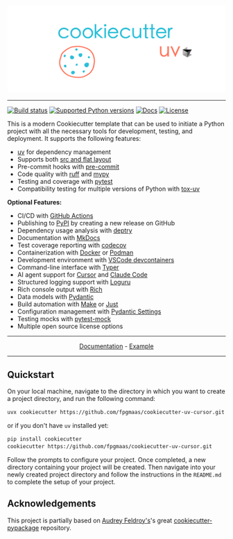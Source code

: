 <p align="center">
  <img width="600" src="https://raw.githubusercontent.com/alexkbeck/cookiecutter-uv-cursor/main/docs/static/cookiecutter.svg">
</p style = "margin-bottom: 2rem;">

---

[![Build status](https://img.shields.io/github/actions/workflow/status/alexkbeck/cookiecutter-uv-cursor/main.yml?branch=main)](https://github.com/alexkbeck/cookiecutter-uv-cursor/actions/workflows/main.yml?query=branch%3Amain)
[![Supported Python versions](https://img.shields.io/badge/python-3.9_%7C_3.10_%7C_3.11_%7C_3.12_%7C_3.13-blue?labelColor=grey&color=blue)](https://github.com/alexkbeck/cookiecutter-uv-cursor/blob/main/pyproject.toml)
[![Docs](https://img.shields.io/badge/docs-gh--pages-blue)](https://alexkbeck.github.io/cookiecutter-uv-cursor/)
[![License](https://img.shields.io/github/license/alexkbeck/cookiecutter-uv-cursor)](https://img.shields.io/github/license/alexkbeck/cookiecutter-uv-cursor)

This is a modern Cookiecutter template that can be used to initiate a Python project with all the necessary tools for development, testing, and deployment. It supports the following features:

- [uv](https://docs.astral.sh/uv/) for dependency management
- Supports both [src and flat layout](https://packaging.python.org/en/latest/discussions/src-layout-vs-flat-layout/)
- Pre-commit hooks with [pre-commit](https://pre-commit.com/)
- Code quality with [ruff](https://github.com/charliermarsh/ruff) and [mypy](https://mypy.readthedocs.io/en/stable/)
- Testing and coverage with [pytest](https://docs.pytest.org/en/7.1.x/)
- Compatibility testing for multiple versions of Python with [tox-uv](https://github.com/tox-dev/tox-uv)

**Optional Features:**
- CI/CD with [GitHub Actions](https://github.com/features/actions)
- Publishing to [PyPI](https://pypi.org) by creating a new release on GitHub
- Dependency usage analysis with [deptry](https://github.com/fpgmaas/deptry)
- Documentation with [MkDocs](https://www.mkdocs.org/)
- Test coverage reporting with [codecov](https://about.codecov.io/)
- Containerization with [Docker](https://www.docker.com/) or [Podman](https://podman.io/)
- Development environment with [VSCode devcontainers](https://code.visualstudio.com/docs/devcontainers/containers)
- Command-line interface with [Typer](https://typer.tiangolo.com/)
- AI agent support for [Cursor](https://cursor.sh/) and [Claude Code](https://anthropic.com/claude-code)
- Structured logging support with [Loguru](https://loguru.readthedocs.io/en/stable/)
- Rich console output with [Rich](https://rich.readthedocs.io/)
- Data models with [Pydantic](https://docs.pydantic.dev/)
- Build automation with [Make](https://www.gnu.org/software/make/) or [Just](https://github.com/casey/just)
- Configuration management with [Pydantic Settings](https://docs.pydantic.dev/latest/concepts/pydantic_settings/)
- Testing mocks with [pytest-mock](https://pytest-mock.readthedocs.io/en/latest/)
- Multiple open source license options

---

<p align="center">
  <a href="https://fpgmaas.github.io/cookiecutter-uv-cursor/">Documentation</a> - <a href="https://github.com/fpgmaas/cookiecutter-uv-cursor-example">Example</a>
</p>

---

## Quickstart

On your local machine, navigate to the directory in which you want to
create a project directory, and run the following command:

```bash
uvx cookiecutter https://github.com/fpgmaas/cookiecutter-uv-cursor.git
```

or if you don't have `uv` installed yet:

```bash
pip install cookiecutter
cookiecutter https://github.com/fpgmaas/cookiecutter-uv-cursor.git
```

Follow the prompts to configure your project. Once completed, a new directory containing your project will be created. Then navigate into your newly created project directory and follow the instructions in the `README.md` to complete the setup of your project.

## Acknowledgements

This project is partially based on [Audrey
Feldroy\'s](https://github.com/audreyfeldroy)\'s great
[cookiecutter-pypackage](https://github.com/audreyfeldroy/cookiecutter-pypackage)
repository.
